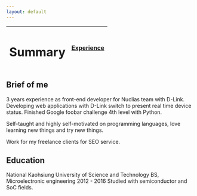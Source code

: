 ```yaml
---
layout: default
---
```


| <h1> Summary </h1> | [Experience](./experience.html) |
| ------------------ | ------------------------------- |

## Brief of me
3 years experience as front-end developer for Nuclias team with D-Link.
Developing web applications with D-Link switch to present real time device status.
Finished Google foobar challenge 4th level with Python.  
  
Self-taught and highly self-motivated on programming languages, love learning new things and try new things.  
  
Work for my freelance clients for SEO service.  

## Education
National Kaohsiung University of Science and Technology
BS, Microelectronic engineering 2012 - 2016
Studied with semiconductor and SoC fields.